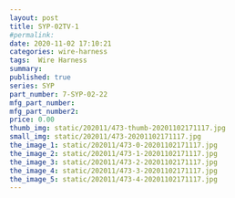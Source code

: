 ```yaml
---
layout: post
title: SYP-02TV-1
#permalink: 
date: 2020-11-02 17:10:21
categories: wire-harness
tags:  Wire Harness
summary: 
published: true 
series: SYP
part_number: 7-SYP-02-22
mfg_part_number: 
mfg_part_number2: 
price: 0.00
thumb_img: static/202011/473-thumb-20201102171117.jpg
small_img: static/202011/473-20201102171117.jpg
the_image_1: static/202011/473-0-20201102171117.jpg
the_image_2: static/202011/473-1-20201102171117.jpg
the_image_3: static/202011/473-2-20201102171117.jpg
the_image_4: static/202011/473-3-20201102171117.jpg
the_image_5: static/202011/473-4-20201102171117.jpg
---
```



